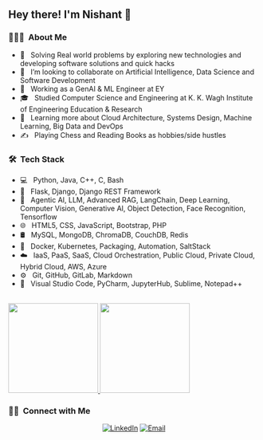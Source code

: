 <h2> Hey there! I'm Nishant  👋</h2>

<h3> 👨🏻‍💻 &nbsp;About Me </h3>

- 🧠 &nbsp; Solving Real world problems by exploring new technologies and developing software solutions and quick hacks
- 👯 &nbsp; I’m looking to collaborate on Artificial Intelligence, Data Science and Software Development
- 💼 &nbsp; Working as a GenAI & ML Engineer at EY
- 🎓 &nbsp; Studied Computer Science and Engineering at K. K. Wagh Institute of Engineering Education & Research
- 🌱 &nbsp; Learning more about Cloud Architecture, Systems Design, Machine Learning, Big Data and DevOps
- ✍️ &nbsp; Playing Chess and Reading Books as hobbies/side hustles

<h3> 🛠 &nbsp;Tech Stack</h3>

- 💻 &nbsp; Python, Java, C++, C, Bash
- 💠 &nbsp; Flask, Django, Django REST Framework
- 🤖 &nbsp; Agentic AI, LLM, Advanced RAG, LangChain, Deep Learning, Computer Vision, Generative AI, Object Detection, Face Recognition, Tensorflow
- 🌐 &nbsp; HTML5, CSS, JavaScript, Bootstrap, PHP
- 🛢 &nbsp; MySQL, MongoDB, ChromaDB, CouchDB, Redis
- 🚢 &nbsp; Docker, Kubernetes, Packaging, Automation, SaltStack
- ☁️ &nbsp; IaaS, PaaS, SaaS, Cloud Orchestration, Public Cloud, Private Cloud, Hybrid Cloud, AWS, Azure
- ⚙️ &nbsp; Git, GitHub, GitLab, Markdown
- 🔧 &nbsp; Visual Studio Code, PyCharm, JupyterHub, Sublime, Notepad++  
<br/>

<a href="https://github.com/NISHANTSHRIVASTAV">
  <img height="180em" src="https://github-readme-stats.vercel.app/api?username=NISHANTSHRIVASTAV&theme=buefy&show_icons=true" />
  <img height="180em" src="https://github-readme-stats.vercel.app/api/top-langs/?username=NISHANTSHRIVASTAV&theme=buefy&layout=compact" />
</a>

<br/>

<h3> 🤝🏻 &nbsp;Connect with Me </h3>

<p align="center">
<a href="http://www.linkedin.com/in/nishant-shrivastav-07"><img alt="LinkedIn" src="https://img.shields.io/badge/LinkedIn-Nishant%20Santosh%20Shrivastav-blue?style=flat-square&logo=linkedin"></a>
<a href="mailto:nishantshrivastav23@gmail.com"><img alt="Email" src="https://img.shields.io/badge/Email-nishantshrivastav23@gmail.com-blue?style=flat-square&logo=gmail"></a>
</p>
